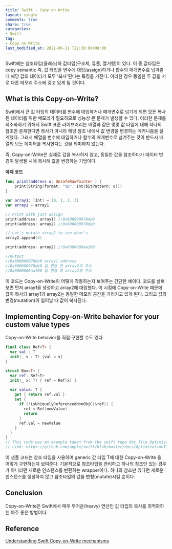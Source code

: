 ```yaml
---
title: Swift - Copy on Write
layout: single
comments: true
share: true
categories: 
- Swift
tag:
- Copy on Write
last_modified_at: 2021-06-11 T22:30:00+08:00
---
```


Swift에는 참조타입(클래스)와 값타입(구조체, 튜플, 열거형)이 있다. 이 중 값타입은 copy semantic 즉, 값 타입을 변수에 대입(assign)하거나 합수의 매개변수로 넘겨줄때 해당 값의 데이터가 모두 '복사'된다는 특징을 가진다. 이러한 경우 동일한 두 값을 서로 다른 메모리 주소에 갖고 있게 될 것이다.

## **What is this Copy-on-Write?**

Swift에서 큰 값 타입의 데이터를 변수에 대입하거나 매개변수로 넘기게 되면 모든 복사된 데이터를 위한 메모리가 필요하므로 성능상 큰 문제가 발생할 수 있다. 이러한 문제를 최소화하기 위해서 Swift 표준 라이브러리는 배열과 같은 몇몇 값 타입에 대해 하나의 참조만 존재한다면 복사가 아니라 해당 참조 내에서 값 변경을 변경하는 메커니즘을 설계했다. 그래서 배열을 변수에 대입하거나 함수의 매개변수로 넘겨주는 것이 반드시 배열의 모든 데이터를 복사한다는 것을 의미하지 않는다.

즉, Copy-on-Write은 실제로 값을 복사하지 않고, 동일한 값을 참조하다가 데이터 변경이 발생될 시에 복사해 값을 변경하는 기법이다.

**예제 코드**

```swift
func print(address o: UnsafeRawPointer ) {
    print(String(format: "%p", Int(bitPattern: o)))
}

var array1: [Int] = [0, 1, 2, 3]
var array2 = array1

// Print with just assign
print(address: array1) //0x600000078de0
print(address: array2) //0x600000078de0

// Let's mutate array2 to see what's
array2.append(4)

print(address: array2) //0x6000000aa100

//Output
//0x600000078de0 array1 address
//0x600000078de0 값 변경 전 array2의 주소 
//0x6000000aa100 값 변경 후 array2의 주소 
```

이 코드는 Copy-on-Write이 어떻게 작동하는지 보여주는 간단한 예이다. 코드를 살펴보면 먼저 array1을 생성하고 array2에 대입했다. 이 시점에 Copy-on-Write 때문에 값이 복사되 array1과 array2는 동일한 메모리 공간을 가리키고 있게 된다. 그리고 값의 변경(mutation)이 일어날 때 값이 복사된다.

## **Implementing Copy-on-Write behavior for your custom value types**

Copy-on-Write behavior를 직접 구현할 수도 있다. 

```swift
final class Ref<T> {
  var val : T
  init(_ v : T) {val = v}
}

struct Box<T> {
  var ref: Ref<T>
  init(_ x: T) { ref = Ref(x) }
  
  var value: T {
    get { return ref.val }
    set {
      if (!isUniquelyReferencedNonObjC(&ref)) {
        ref = Ref(newValue)
        return
      }
      ref.val = newValue
    }
  }
}
// This code was an example taken from the swift repo doc file OptimizationTips
// Link: https://github.com/apple/swift/blob/master/docs/OptimizationTips.rst#advice-use-copy-on-write-semantics-for-large-values
```

이 샘플 코드는 참조 타입을 사용하여 generic 값 타입 T에 대한 Copy-on-Write 을 어떻게 구현하는지 보여준다. 기본적으로 참조타입을 관리하고 하나의 참조만 있는 경우가 아니라면 새로운 인스턴스를 반환하는 wrapper이다. 하나의 참조만 있다면 새로운 인스턴스를 생성하지 않고 참조타입의 값을 변형(mutate)시킬 뿐이다.

## **Conclusion**

Copy-on-Write은 Swift에서 매우 무거운(heavy) 연산인 값 타입의 복사를 최적화하는 아주 좋은 방법이다. 

## Reference

[Understanding Swift Copy-on-Write mechanisms](https://medium.com/@lucianoalmeida1/understanding-swift-copy-on-write-mechanisms-52ac31d68f2f)
